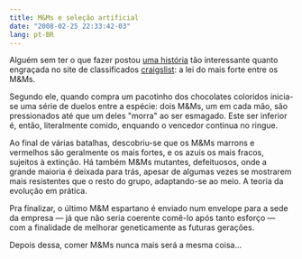 ```yaml
---
title: M&Ms e seleção artificial
date: "2008-02-25 22:33:42-03"
lang: pt-BR
---
```


Alguém sem ter o que fazer postou [uma história](http://www.craigslist.org/about/best/tpa/409930561.html) tão interessante quanto engraçada no site de classificados [craigslist](http://www.craigslist.org/): a lei do mais forte entre os M&Ms.

Segundo ele, quando compra um pacotinho dos chocolates coloridos inicia-se uma série de duelos entre a espécie: dois M&Ms, um em cada mão, são pressionados até que um deles "morra" ao ser esmagado. Este ser inferior é, então, literalmente comido, enquando o vencedor continua no ringue.

Ao final de várias batalhas, descobriu-se que os M&Ms marrons e vermelhos são geralmente os mais fortes, e os azuis os mais fracos, sujeitos à extinção. Há também M&Ms mutantes, defeituosos, onde a grande maioria é deixada para trás, apesar de algumas vezes se mostrarem mais resistentes que o resto do grupo, adaptando-se ao meio. A teoria da evolução em prática.

Pra finalizar, o último M&M espartano é enviado num envelope para a sede da empresa — já que não seria coerente comê-lo após tanto esforço — com a finalidade de melhorar geneticamente as futuras gerações.

Depois dessa, comer M&Ms nunca mais será a mesma coisa...
